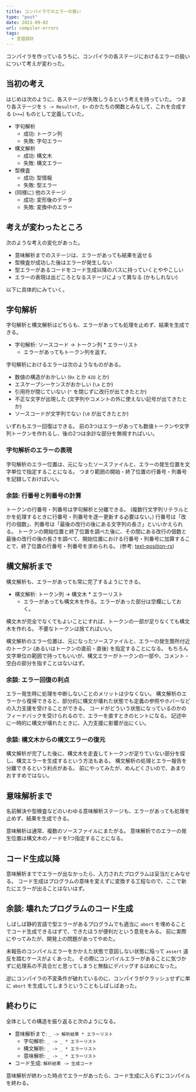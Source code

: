 ```yaml
---
title: コンパイラでのエラーの扱い
type: "post"
date: 2021-09-02
url: compiler-errors
tags:
  - 言語設計
---
```


コンパイラを作っているうちに、コンパイラの各ステージにおけるエラーの扱いについて考えが変わった。

<!--more-->

## 当初の考え

はじめは次のように、各ステージが失敗しうるという考えを持っていた。
つまり各ステージを `S -> Result<T, E>` のかたちの関数とみなして、これを合成する (`>>=`) ものとして定義していた。

- 字句解析
    - 成功: トークン列
    - 失敗: 字句エラー
- 構文解析
    - 成功: 構文木
    - 失敗: 構文エラー
- 型検査
    - 成功: 型情報
    - 失敗: 型エラー
- (同様に) 他のステージ
    - 成功: 変形後のデータ
    - 失敗: 変換中のエラー

## 考えが変わったところ

次のような考えの変化があった。

- 意味解析までのステージは、エラーがあっても結果を返せる
- 型検査が成功した後はエラーが発生しない
- 型エラーがあるコードをコード生成以降のパスに持っていくとややこしい
- エラーの表現は出どころとなるステージによって異なる (かもしれない)

以下に具体的にみていく。

## 字句解析

字句解析と構文解析はどちらも、エラーがあっても処理を止めず、結果を生成できる。

- 字句解析: ソースコード → トークン列 \* エラーリスト
    - エラーがあってもトークン列を返す。

字句解析におけるエラーは次のようなものがある。

- 数値の構造がおかしい (`0x` とか `42Q` とか)
- エスケープシーケンスがおかしい (`\a` とか)
- 引用符が閉じていない (`"` を閉じずに改行が出てきたとか)
- 不正な文字が出現した (文字列やコメントの外に使えない記号が出てきたとか)
- ソースコードが文字列でない (`\0` が出てきたとか)

いずれもエラー回復はできる。
前の3つはエラーがあっても数値トークンや文字列トークンを作れるし、後の2つは余計な部分を無視すればいい。

### 字句解析のエラーの表現

字句解析のエラー位置は、元になったソースファイルと、エラーの発生位置を文字単位で指定することになる。
つまり範囲の開始・終了位置の行番号・列番号を記録しておけばいい。

### 余談: 行番号と列番号の計算

トークンの行番号・列番号は字句解析と分離できる。
(複数行文字列リテラルとかを処理するときに行番号・列番号を逐一更新する必要はない。)
行番号は「改行の個数」、列番号は「最後の改行の後にある文字列の長さ」といいかえられる。
トークンの開始位置と終了位置を調べた後に、その間にある改行の個数と最後の改行の後の長さを調べて、開始位置における行番号・列番号に加算することで、終了位置の行番号・列番号を求められる。
(参考: [text-position-rs](https://github.com/vain0x/text-position-rs#appendix-theory-behind-design))

## 構文解析まで

構文解析も、エラーがあっても常に完了するようにできる。

- 構文解析: トークン列 → 構文木 \* エラーリスト
    - エラーがあっても構文木を作る。エラーがあった部分は空欄にしておく。

構文木が完全でなくてもよいことにすれば、トークンの一部が足りなくても構文木を作れる。
不要なトークンは捨てればいい。

構文解析のエラー位置は、元になったソースファイルと、エラーの発生箇所付近のトークン (あるいはトークンの直前・直後) を指定することになる。
もちろん文字単位の範囲で持ってもいいが、構文エラーがトークンの一部や、コメント・空白の部分を指すことはないはず。

### 余談: エラー回復の利点

エラー発生時に処理を中断しないことのメリットは少なくない。
構文解析のエラーから復帰できると、部分的に構文が壊れた状態でも定義の参照やホバーなどの入力支援を受けることができる。
コードがどういう状態になっているのかのフィードバックを受けられるので、エラーを直すときのヒントになる。
記述中に一時的に構文が壊れたときに、入力支援に影響が出にくい。

### 余談: 構文木からの構文エラーの復元

構文解析が完了した後に、構文木を走査してトークンが足りていない部分を探し、構文エラーを生成するという方法もある。
構文解析の処理とエラー報告を分離できるという利点がある。
前にやってみたが、めんどくさいので、あまりおすすめではない。

## 意味解析まで

名前解決や型検査などのいわゆる意味解析ステージも、エラーがあっても処理を止めず、結果を生成できる。

意味解析は通常、複数のソースファイルにまたがる。
意味解析でのエラーの発生位置は構文木のノードを1つ指定することになる。

## コード生成以降

意味解析まででエラーが出なかったら、入力されたプログラムは妥当だとみなせる。
コード生成はプログラムの意味を変えずに変換する工程なので、ここで新たにエラーが出ることはないはず。

## 余談: 壊れたプログラムのコード生成

しばしば静的言語で型エラーがあるプログラムでも適当に `abort` を埋めることでコード生成できるはずで、できたほうが便利だという意見をみる。
前に実際にやってみたが、開発上の問題があってやめた。

未報告のコンパイルエラーをかかえた状態で意図しない状態に陥って `assert` 違反を踏むケースがよくあった。
その際にコンパイルエラーがあることに気づかずに処理系の不具合だと思ってしまうと無駄にデバッグするはめになった。

逆にコンパイラの不変条件が破れているのに、コンパイラがクラッシュせずに単に `abort` を生成してしまうということもしばしばあった。

## 終わりに

全体としての構造を振り返ると次のようになる。

- 意味解析まで: `_ -> 解析結果 * エラーリスト`
    - 字句解析: `_ -> _ * エラーリスト`
    - 構文解析: `_ -> _ * エラーリスト`
    - 意味解析: `_ -> _ * エラーリスト`
- コード生成: `解析結果 -> 生成コード`

意味解析が終わった時点でエラーがあったら、コード生成に入らずにコンパイルを終わる。
